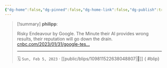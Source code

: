 ```yaml
---
{"dg-home":false,"dg-pinned":false,"dg-home-link":false,"dg-publish":true,"type":"blip","disabled rules":["yaml-title","yaml-title-alias","file-name-heading"],"title":"philipp on mastodon @ 2023-02-05","created-date":"2023-02-05T09:54:20","id":109811522638048800,"updated-date":"2025-05-02T08:50:43","dg-path":"blips/109811522638048807.md","permalink":"/blips/109811522638048807/","dgPassFrontmatter":true}
---
```


> [!summary] **philipp**:
>
> Risky Endeavour by Google. The Minute their AI provides wrong results, their reputation will go down the drain. [cnbc.com/2023/01/31/google-tes…](https://www.cnbc.com/2023/01/31/google-testing-chatgpt-like-chatbot-apprentice-bard-with-employees.html)
> - - -
>
> 🗓️ `Sun, Feb 5, 2023` · [[public/blips/109811522638048807\|🔗]]
{ #blip}

